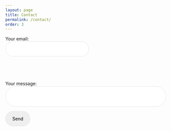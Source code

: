 ```yaml
---
layout: page
title: Contact
permalink: /contact/
order: 3
---
```


<style>
input[type="text"], input[type="email"], input[type="search"], 
input[type="submit"], button, textarea { 
  padding: 1em 1.5em; 
  border: 1px solid #e5e5e5; 
  border-radius: 300px; 
  margin-bottom: 1em; 
  font-family:  -apple-system, BlinkMacSystemFont, "Segoe UI", 
                "Roboto", "Oxygen", "Ubuntu", "Cantarell", 
                "Fira Sans", "Droid Sans", "Helvetica Neue", 
                Arial, sans-serif; 
  font-size: 14px;
}

textarea { width: 100%;  resize: none; }
</style>


<!-- modify this form HTML and place wherever you want your form -->
<form
  action="https://formspree.io/f/xgvnowpv"
  method="POST"
>
  <label>
    Your email:<br />
    <input type="email" name="email">
  </label>

  <br /><br />

  <label>
    Your message:<br />
    <textarea name="message"></textarea>
  </label>
  <!-- your other form fields go here -->
  <br />
  <button type="submit">Send</button>
</form>